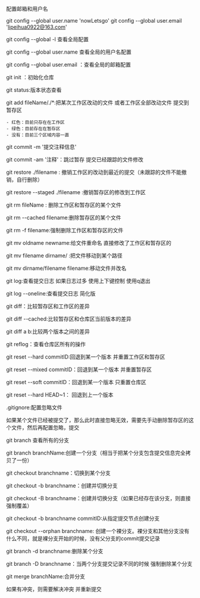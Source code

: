 配置邮箱和用户名

git config --global user.name 'nowLetsgo'
git config --global user.email 'lipeihua0922@163.com'

git config --global -l  查看全局配置

git config --global  user.name  查看全局的用户名配置

git config --global  user.email ：查看全局的邮箱配置



git init ：初始化仓库

git status:版本状态查看

git add fileName/./*:把某次工作区改动的文件 或者工作区全部改动文件  提交到暂存区

	- 红色：目前只存在在工作区
	- 绿色：目前存在在暂存区
	- 没有：目前三个区域内容一直 

git commit -m '提交注释信息'

git commit -am '注释'：跳过暂存 提交已经跟踪的文件修改



git restore ./filename : 撤销工作区的改动到最近的提交（未跟踪的文件不能撤销，自行删除）

git restore --staged ./filename :撤销暂存区的修改到工作区



git rm fileName : 删除工作区和暂存区的某个文件

git rm --cached filename:删除暂存区的某个文件

git rm -f filename:强制删除工作区和暂存区的文件



git mv oldname newname:给文件重命名  直接修改了工作区和暂存区的

git mv  filename dirname/ :把文件移动到某个路径

git mv dirname/filename  filename:移动文件并改名



git log:查看提交日志 如果日志过多 使用上下键控制  使用q退出

git log --oneline:查看提交日志 简化版





git diff：比较暂存区和工作区的差异

git diff --cached:比较暂存区和仓库区当前版本的差异

git diff a b:比较两个版本之间的差异



git reflog：查看仓库区所有的操作

git reset --hard commitID:回退到某一个版本 并重置工作区和暂存区

git reset --mixed commitID：回退到某一个版本 并重置暂存区

git reset --soft commitID：回退到某一个版本 只重置仓库区

git reset --hard HEAD~1： 回退到上一个版本





.gitignore:配置忽略文件

如果某个文件已经被提交了，那么此时直接忽略无效，需要先手动删除暂存区的这个文件，然后再配置忽略，提交



git branch 查看所有的分支

git branch branchName:创建一个分支（相当于把某个分支包含提交信息完全拷贝了一份）

git checkout branchname：切换到某个分支

git checkout -b branchname：创建并切换分支

git checkout -B branchname：创建并切换分支（如果已经存在该分支，则直接强制覆盖）

git checkout -b branchname commitID:从指定提交节点创建分支

git checkout --orphan branchname: 创建一个裸分支。裸分支和其他分支没有什么不同，就是裸分支开始的时候，没有父分支的commit提交记录



git branch -d branchname:删除某个分支

git branch -D branchname：当两个分支提交记录不同的时候 强制删除某个分支



git merge branchName:合并分支

如果有冲突，则需要解决冲突 并重新提交



